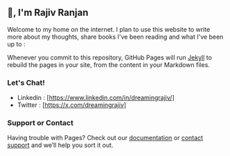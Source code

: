 ## 👋, I'm Rajiv Ranjan

Welcome to my home on the internet. I plan to use this website to write more about my thoughts, share books I've been reading and what I've been up to :

Whenever you commit to this repository, GitHub Pages will run [Jekyll](https://jekyllrb.com/) to rebuild the pages in your site, from the content in your Markdown files.



### Let's Chat!

- Linkedin : [https://www.linkedin.com/in/dreamingrajiv/]
- Twitter : [https://x.com/dreamingrajiv]


### Support or Contact

Having trouble with Pages? Check out our [documentation](https://docs.github.com/categories/github-pages-basics/) or [contact support](https://support.github.com/contact) and we’ll help you sort it out.
